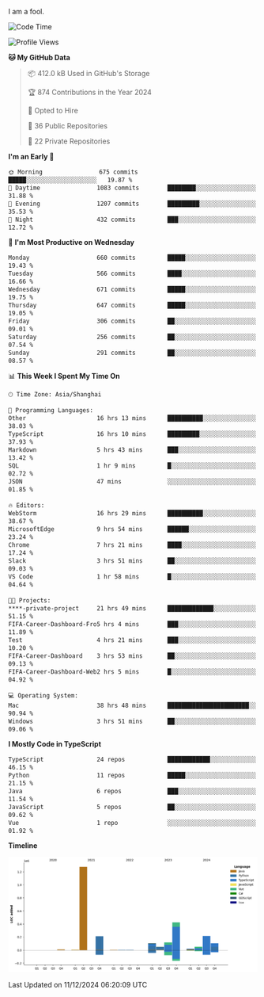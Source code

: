 I am a fool.

<!--START_SECTION:waka-->
![Code Time](http://img.shields.io/badge/Code%20Time-2%2C237%20hrs%2011%20mins-blue)

![Profile Views](http://img.shields.io/badge/Profile%20Views-4-blue)

**🐱 My GitHub Data** 

> 📦 412.0 kB Used in GitHub's Storage 
 > 
> 🏆 874 Contributions in the Year 2024
 > 
> 💼 Opted to Hire
 > 
> 📜 36 Public Repositories 
 > 
> 🔑 22 Private Repositories 
 > 
**I'm an Early 🐤** 

```text
🌞 Morning                675 commits         █████░░░░░░░░░░░░░░░░░░░░   19.87 % 
🌆 Daytime                1083 commits        ████████░░░░░░░░░░░░░░░░░   31.88 % 
🌃 Evening                1207 commits        █████████░░░░░░░░░░░░░░░░   35.53 % 
🌙 Night                  432 commits         ███░░░░░░░░░░░░░░░░░░░░░░   12.72 % 
```
📅 **I'm Most Productive on Wednesday** 

```text
Monday                   660 commits         █████░░░░░░░░░░░░░░░░░░░░   19.43 % 
Tuesday                  566 commits         ████░░░░░░░░░░░░░░░░░░░░░   16.66 % 
Wednesday                671 commits         █████░░░░░░░░░░░░░░░░░░░░   19.75 % 
Thursday                 647 commits         █████░░░░░░░░░░░░░░░░░░░░   19.05 % 
Friday                   306 commits         ██░░░░░░░░░░░░░░░░░░░░░░░   09.01 % 
Saturday                 256 commits         ██░░░░░░░░░░░░░░░░░░░░░░░   07.54 % 
Sunday                   291 commits         ██░░░░░░░░░░░░░░░░░░░░░░░   08.57 % 
```


📊 **This Week I Spent My Time On** 

```text
🕑︎ Time Zone: Asia/Shanghai

💬 Programming Languages: 
Other                    16 hrs 13 mins      ██████████░░░░░░░░░░░░░░░   38.03 % 
TypeScript               16 hrs 10 mins      █████████░░░░░░░░░░░░░░░░   37.93 % 
Markdown                 5 hrs 43 mins       ███░░░░░░░░░░░░░░░░░░░░░░   13.42 % 
SQL                      1 hr 9 mins         █░░░░░░░░░░░░░░░░░░░░░░░░   02.72 % 
JSON                     47 mins             ░░░░░░░░░░░░░░░░░░░░░░░░░   01.85 % 

🔥 Editors: 
WebStorm                 16 hrs 29 mins      ██████████░░░░░░░░░░░░░░░   38.67 % 
MicrosoftEdge            9 hrs 54 mins       ██████░░░░░░░░░░░░░░░░░░░   23.24 % 
Chrome                   7 hrs 21 mins       ████░░░░░░░░░░░░░░░░░░░░░   17.24 % 
Slack                    3 hrs 51 mins       ██░░░░░░░░░░░░░░░░░░░░░░░   09.03 % 
VS Code                  1 hr 58 mins        █░░░░░░░░░░░░░░░░░░░░░░░░   04.64 % 

🐱‍💻 Projects: 
****-private-project     21 hrs 49 mins      █████████████░░░░░░░░░░░░   51.15 % 
FIFA-Career-Dashboard-Fro5 hrs 4 mins        ███░░░░░░░░░░░░░░░░░░░░░░   11.89 % 
Test                     4 hrs 21 mins       ███░░░░░░░░░░░░░░░░░░░░░░   10.20 % 
FIFA-Career-Dashboard    3 hrs 53 mins       ██░░░░░░░░░░░░░░░░░░░░░░░   09.13 % 
FIFA-Career-Dashboard-Web2 hrs 5 mins        █░░░░░░░░░░░░░░░░░░░░░░░░   04.92 % 

💻 Operating System: 
Mac                      38 hrs 48 mins      ███████████████████████░░   90.94 % 
Windows                  3 hrs 51 mins       ██░░░░░░░░░░░░░░░░░░░░░░░   09.06 % 
```

**I Mostly Code in TypeScript** 

```text
TypeScript               24 repos            ████████████░░░░░░░░░░░░░   46.15 % 
Python                   11 repos            █████░░░░░░░░░░░░░░░░░░░░   21.15 % 
Java                     6 repos             ███░░░░░░░░░░░░░░░░░░░░░░   11.54 % 
JavaScript               5 repos             ██░░░░░░░░░░░░░░░░░░░░░░░   09.62 % 
Vue                      1 repo              ░░░░░░░░░░░░░░░░░░░░░░░░░   01.92 % 
```



**Timeline**

![Lines of Code chart](https://raw.githubusercontent.com/VeejaLiu/VeejaLiu/master/assets/bar_graph.png)


 Last Updated on 11/12/2024 06:20:09 UTC
<!--END_SECTION:waka-->

